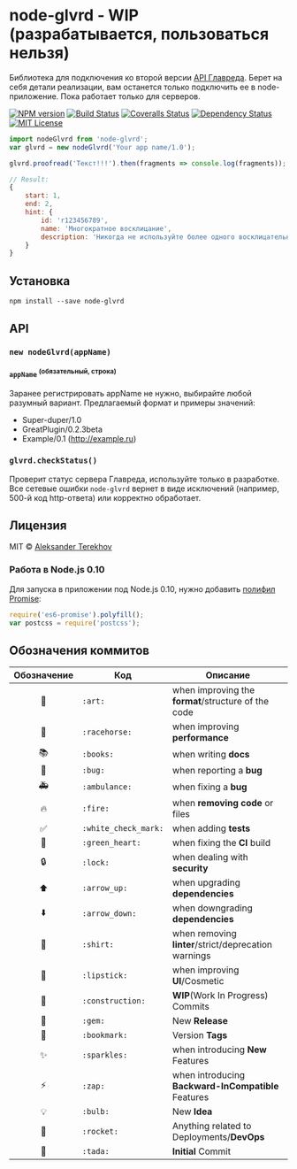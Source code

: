 # node-glvrd - WIP (разрабатывается, пользоваться нельзя)

Библиотека для подключения ко второй версии [API Главреда](https://glvrd.ru/api/). Берет на себя детали реализации, вам останется только подключить ее в node-приложение. Пока работает только для серверов.

[![NPM version][npm-image]][npm-url]
[![Build Status][travis-image]][travis-url]
[![Coveralls Status][coveralls-image]][coveralls-url]
[![Dependency Status][depstat-image]][depstat-url]
[![MIT License][license-image]][license-image]

```js
import nodeGlvrd from 'node-glvrd';
var glvrd = new nodeGlvrd('Your app name/1.0');

glvrd.proofread('Текст!!!').then(fragments => console.log(fragments));

// Result:
{
    start: 1,
    end: 2,
    hint: {
        id: 'r123456789',
        name: 'Многократное восклицание',
        description: 'Никогда не используйте более одного восклицательного знака подряд.'
    }
}
```


## Установка

    npm install --save node-glvrd

## API

### `new nodeGlvrd(appName)`

#### `appName` <sup>(обязательный, строка)</sup>

Заранее регистрировать appName не нужно, выбирайте любой разумный вариант. Предлагаемый формат и примеры значений:

* Super-duper/1.0
* GreatPlugin/0.2.3beta
* Example/0.1 (http://example.ru)

### `glvrd.checkStatus()`

Проверит статус сервера Главреда, используйте только в разработке. Все сетевые ошибки `node-glvrd` вернет в виде исключений (например, 500-й код http-ответа) или корректно обработает. 

## Лицензия

MIT © [Aleksander Terekhov](http://terales.info)

### Работа в Node.js 0.10

Для запуска в приложении под Node.js 0.10, нужно добавить [полифил Promise]:

```js
require('es6-promise').polyfill();
var postcss = require('postcss');
```

[полифил Promise]: https://github.com/jakearchibald/es6-promise

## Обозначения коммитов

| Обозначение | Код | Описание |
|:---:|---|---|
| :art: | `:art:` | when improving the **format**/structure of the code  |
| :racehorse: | `:racehorse:` | when improving **performance** |
| :books: | `:books:` | when writing **docs** |
| :bug: | `:bug:` | when reporting a **bug** |
| :ambulance: | `:ambulance:` | when fixing a **bug** |
| :fire: | `:fire:` | when **removing code** or files |
| :white_check_mark: | `:white_check_mark:` | when adding **tests** |
| :green_heart: | `:green_heart:` | when fixing the **CI** build |
| :lock: | `:lock:` | when dealing with **security** |
| :arrow_up: | `:arrow_up:` | when upgrading **dependencies** |
| :arrow_down: | `:arrow_down:` | when downgrading **dependencies** |
| :shirt: | `:shirt:` | when removing **linter**/strict/deprecation warnings |
| :lipstick: | `:lipstick:` | when improving **UI**/Cosmetic |
| :construction: | `:construction:` | **WIP**(Work In Progress) Commits |
| :gem: | `:gem:` | New **Release** |
| :bookmark: | `:bookmark:` | Version **Tags** |
| :sparkles: | `:sparkles:` | when introducing **New** Features |
| :zap: | `:zap:` | when introducing **Backward-InCompatible** Features |
| :bulb: | `:bulb:` | New **Idea** |
| :rocket: | `:rocket:` | Anything related to Deployments/**DevOps** |
| :tada: | `:tada:` | **Initial** Commit |



[npm-url]: https://npmjs.org/package/node-glvrd
[npm-image]: https://img.shields.io/npm/v/node-glvrd.svg?style=flat-square

[travis-url]: https://travis-ci.org/terales/node-glvrd
[travis-image]: https://img.shields.io/travis/terales/node-glvrd.svg?style=flat-square

[coveralls-url]: https://coveralls.io/r/terales/node-glvrd
[coveralls-image]: https://img.shields.io/coveralls/terales/node-glvrd.svg?style=flat-square

[depstat-url]: https://david-dm.org/terales/node-glvrd
[depstat-image]: https://david-dm.org/terales/node-glvrd.svg?style=flat-square

[license-image]: https://img.shields.io/badge/license-MIT-blue.svg

